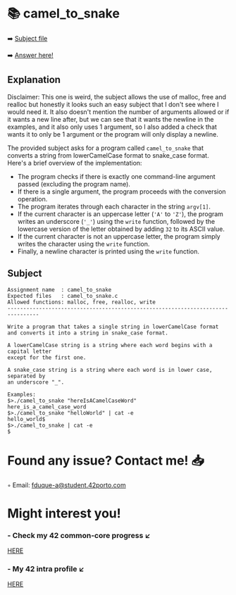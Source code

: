 # :books: camel_to_snake
:arrow_right: [Subject file](./subject.en.txt) 

:arrow_right: [Answer here!](./camel_to_snake.c)

## Explanation

Disclaimer: This one is weird, the subject allows the use of malloc, free and realloc but honestly it looks such an easy subject that I don't see where I would need it. It also doesn't mention the number of arguments allowed or if it wants a new line after, but we can see that it wants the newline in the examples, and it also only uses 1 argument, so I also added a check that wants it to only be 1 argument or the program will only display a newline.

The provided subject asks for a program called `camel_to_snake` that converts a string from lowerCamelCase format to snake_case format. Here's a brief overview of the implementation:

- The program checks if there is exactly one command-line argument passed (excluding the program name).
- If there is a single argument, the program proceeds with the conversion operation.
- The program iterates through each character in the string `argv[1]`.
- If the current character is an uppercase letter (`'A'` to `'Z'`), the program writes an underscore (`'_'`) using the `write` function, followed by the lowercase version of the letter obtained by adding `32` to its ASCII value.
- If the current character is not an uppercase letter, the program simply writes the character using the `write` function.
- Finally, a newline character is printed using the `write` function.

## Subject

```
Assignment name  : camel_to_snake
Expected files   : camel_to_snake.c
Allowed functions: malloc, free, realloc, write
--------------------------------------------------------------------------------

Write a program that takes a single string in lowerCamelCase format
and converts it into a string in snake_case format.

A lowerCamelCase string is a string where each word begins with a capital letter
except for the first one.

A snake_case string is a string where each word is in lower case, separated by
an underscore "_".

Examples:
$>./camel_to_snake "hereIsACamelCaseWord"
here_is_a_camel_case_word
$>./camel_to_snake "helloWorld" | cat -e
hello_world$
$>./camel_to_snake | cat -e
$

```

# Found any issue? Contact me! 📥

◦ Email: fduque-a@student.42porto.com

# Might interest you!

### - Check my 42 common-core progress ↙️

[HERE](https://github.com/fduquea/42cursus)

### - My 42 intra profile ↙️
[HERE](https://profile.intra.42.fr/users/fduque-a)